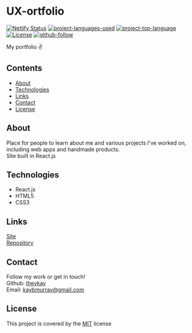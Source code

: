 # UX-ortfolio

[![Netlify Status](https://api.netlify.com/api/v1/badges/dee17323-f4dd-4bd0-9a67-2825953d9073/deploy-status)](https://app.netlify.com/sites/kind-ritchie-a8f6c9/deploys)
[![project-languages-used](https://img.shields.io/github/languages/count/theykay/ux-portfolio?color=important)](https://github.com/theykay/ux-portfolio)
[![project-top-language](https://img.shields.io/github/languages/top/theykay/ux-portfolio?color=blueviolet)](https://github.com/theykay/ux-portfolio)
[![License](https://img.shields.io/github/license/theykay/ux-portfolio)](https://github.com/theykay/ux-portfolio/blob/main/LICENSE)
[![github-follow](https://img.shields.io/github/followers/theykay?label=Follow&logoColor=purple&style=social)](https://github.com/theykay)

My portfolio ✌

## Contents
* [About](#about)
* [Technologies](#technologies)
* [Links](#links)
* [Contact](#contact)
* [License](#license)

## About
Place for people to learn about me and various projects I've worked on, including web apps and handmade products.\
Site built in React.js

## Technologies
* React.js
* HTML5
* CSS3

## Links
[Site](https://theykay.github.io/uxportfolio)\
[Repository](https://github.com/theykay/ux-portfolio)

## Contact
Follow my work or get in touch!\
Github: [theykay](https://github.com/theykay)\
Email: [kaybmurray@gmail.com](mailto:kaybmurray@gmail.com)

## License
This project is covered by the [MIT](https://choosealicense.com/licenses/mit/) license